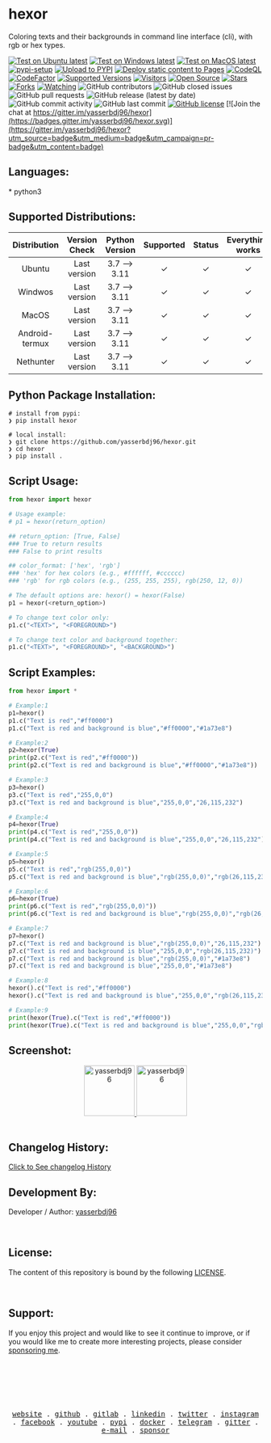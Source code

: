 <h1>hexor</h1>

<p>Coloring texts and their backgrounds in command line interface (cli), with rgb or hex types.</p>

[![Test on Ubuntu latest](https://github.com/yasserbdj96/hexor/actions/workflows/python-app-on-linux.yml/badge.svg)](https://github.com/yasserbdj96/hexor/actions/workflows/python-app-on-linux.yml)
[![Test on Windows latest](https://github.com/yasserbdj96/hexor/actions/workflows/python-app-on-win.yml/badge.svg)](https://github.com/yasserbdj96/hexor/actions/workflows/python-app-on-win.yml)
[![Test on MacOS latest](https://github.com/yasserbdj96/hexor/actions/workflows/python-app-on-mac.yml/badge.svg)](https://github.com/yasserbdj96/hexor/actions/workflows/python-app-on-mac.yml)
[![pypi-setup](https://github.com/yasserbdj96/hexor/actions/workflows/pypi-setup.yml/badge.svg)](https://github.com/yasserbdj96/hexor/actions/workflows/pypi-setup.yml)
[![Upload to PYPI](https://github.com/yasserbdj96/hexor/actions/workflows/pipup.yml/badge.svg)](https://github.com/yasserbdj96/hexor/actions/workflows/pipup.yml)
[![Deploy static content to Pages](https://github.com/yasserbdj96/hexor/actions/workflows/pages.yml/badge.svg)](https://github.com/yasserbdj96/hexor/actions/workflows/pages.yml)
[![CodeQL](https://github.com/yasserbdj96/hexor/actions/workflows/codeql-analysis.yml/badge.svg)](https://github.com/yasserbdj96/hexor/actions/workflows/codeql-analysis.yml)
[![CodeFactor](https://www.codefactor.io/repository/github/yasserbdj96/hexor/badge)](https://www.codefactor.io/repository/github/yasserbdj96/hexor)
[![Supported Versions](https://img.shields.io/pypi/pyversions/hexor.svg)](https://pypi.org/project/hexor) 
[![Visitors](https://visitor-badge.laobi.icu/badge?page_id=yasserbdj96.hexor&format=true)](https://github.com/yasserbdj96/hexor)
[![Open Source](https://img.shields.io/badge/Open%20Source-%E2%99%A5-red)](https://github.com/yasserbdj96/hexor)
[![Stars](https://img.shields.io/github/stars/yasserbdj96/hexor?color=red)](https://github.com/yasserbdj96/hexor)
[![Forks](https://img.shields.io/github/forks/yasserbdj96/hexor?color=red)](https://github.com/yasserbdj96/hexor)
[![Watching](https://img.shields.io/github/watchers/yasserbdj96/hexor?label=Watchers&color=red&style=flat-square)](https://github.com/yasserbdj96/hexor)
![GitHub contributors](https://img.shields.io/github/contributors/yasserbdj96/hexor)
![GitHub closed issues](https://img.shields.io/github/issues-closed/yasserbdj96/hexor)
![GitHub pull requests](https://img.shields.io/github/issues-pr-raw/yasserbdj96/hexor)
![GitHub release (latest by date)](https://img.shields.io/github/v/release/yasserbdj96/hexor)
![GitHub commit activity](https://img.shields.io/github/commit-activity/m/yasserbdj96/hexor)
![GitHub last commit](https://img.shields.io/github/last-commit/yasserbdj96/hexor)
[![GitHub license](https://img.shields.io/github/license/yasserbdj96/hexor)](https://github.com/yasserbdj96/hexor)
[![Join the chat at https://gitter.im/yasserbdj96/hexor](https://badges.gitter.im/yasserbdj96/hexor.svg)](https://gitter.im/yasserbdj96/hexor?utm_source=badge&utm_medium=badge&utm_campaign=pr-badge&utm_content=badge)

<h2>Languages:</h2>
* python3

<h2>Supported Distributions:</h2>

| Distribution   | Version Check | Python Version | Supported | Status    | Everything works |
| :------------: | :-----------: | :------------: | :-------: | :-------: | :--------------: |
| Ubuntu         | Last version  | 3.7 --> 3.11   | ✓         |  ✓       | ✓                |
| Windwos        | Last version  | 3.7 --> 3.11   | ✓         |  ✓       | ✓                |
| MacOS          | Last version  | 3.7 --> 3.11   | ✓         |  ✓       | ✓                |
| Android-termux | Last version  | 3.7 --> 3.11   | ✓         |  ✓       | ✓                |
| Nethunter      | Last version  | 3.7 --> 3.11   | ✓         |  ✓       | ✓                |



<h2>Python Package Installation:</h2>

```
# install from pypi:
❯ pip install hexor

# local install:
❯ git clone https://github.com/yasserbdj96/hexor.git
❯ cd hexor
❯ pip install .
```

<h2>Script Usage:</h2>

```python
from hexor import hexor

# Usage example:
# p1 = hexor(return_option)

## return_option: [True, False]
### True to return results
### False to print results

## color_format: ['hex', 'rgb']
### 'hex' for hex colors (e.g., #ffffff, #cccccc)
### 'rgb' for rgb colors (e.g., (255, 255, 255), rgb(250, 12, 0))

# The default options are: hexor() = hexor(False)
p1 = hexor(<return_option>)

# To change text color only:
p1.c("<TEXT>", "<FOREGROUND>")

# To change text color and background together:
p1.c("<TEXT>", "<FOREGROUND>", "<BACKGROUND>")
```

<h2>Script Examples:</h2>

```python
from hexor import *

# Example:1
p1=hexor()
p1.c("Text is red","#ff0000")
p1.c("Text is red and background is blue","#ff0000","#1a73e8")

# Example:2
p2=hexor(True)
print(p2.c("Text is red","#ff0000"))
print(p2.c("Text is red and background is blue","#ff0000","#1a73e8"))

# Example:3
p3=hexor()
p3.c("Text is red","255,0,0")
p3.c("Text is red and background is blue","255,0,0","26,115,232")

# Example:4
p4=hexor(True)
print(p4.c("Text is red","255,0,0"))
print(p4.c("Text is red and background is blue","255,0,0","26,115,232"))

# Example:5
p5=hexor()
p5.c("Text is red","rgb(255,0,0)")
p5.c("Text is red and background is blue","rgb(255,0,0)","rgb(26,115,232)")

# Example:6
p6=hexor(True)
print(p6.c("Text is red","rgb(255,0,0)"))
print(p6.c("Text is red and background is blue","rgb(255,0,0)","rgb(26,115,232)"))

# Example:7
p7=hexor()
p7.c("Text is red and background is blue","rgb(255,0,0)","26,115,232")
p7.c("Text is red and background is blue","255,0,0","rgb(26,115,232)")
p7.c("Text is red and background is blue","rgb(255,0,0)","#1a73e8")
p7.c("Text is red and background is blue","255,0,0","#1a73e8")

# Example:8
hexor().c("Text is red","#ff0000")
hexor().c("Text is red and background is blue","255,0,0","rgb(26,115,232)")

# Example:9
print(hexor(True).c("Text is red","#ff0000"))
print(hexor(True).c("Text is red and background is blue","255,0,0","rgb(26,115,232)"))
```

<h2>Screenshot:</h2>

<div align="center">
    <a href="https://raw.githubusercontent.com/yasserbdj96/hexor/main/screenshot/screenshot.png">
        <img alt="yasserbdj96" height="100" src="https://raw.githubusercontent.com/yasserbdj96/hexor/main/screenshot/screenshot.png">
    </a>
    <a href="https://raw.githubusercontent.com/yasserbdj96/hexor/main/screenshot/screenshot_1.png">
        <img alt="yasserbdj96" height="100" src="https://raw.githubusercontent.com/yasserbdj96/hexor/main/screenshot/screenshot_1.png">
    </a>
</div>

<br>
<h2>Changelog History:</h2>
<a href="https://raw.githubusercontent.com/yasserbdj96/hexor/main/CHANGELOG">Click to See changelog History</a>

<br>
<h2>Development By:</h2>

Developer / Author: [yasserbdj96](https://github.com/yasserbdj96)

<br>
<h2>License:</h2>
<p>The content of this repository is bound by the following <a href="https://raw.githubusercontent.com/yasserbdj96/hexor/main/LICENSE">LICENSE</a>.</p>

<br>
<h2>Support:</h2>
<p>If you enjoy this project and would like to see it continue to improve, or if you would like me to create more interesting projects, please consider <a href="https://github.com/sponsors/yasserbdj96">sponsoring me</a>.</p>
<br>
<br>

<br><br>

<p align="center">
  <samp>
    <a href="https://yasserbdj96.github.io/">website</a> .
    <a href="https://github.com/yasserbdj96">github</a> .
    <a href="https://gitlab.com/yasserbdj96">gitlab</a> .
    <a href="https://www.linkedin.com/in/yasserbdj96">linkedin</a> .
    <a href="https://twitter.com/yasserbdj96">twitter</a> .
    <a href="https://instagram.com/yasserbdj96">instagram</a> .
    <a href="https://www.facebook.com/yasserbdj96">facebook</a> .
    <a href="https://www.youtube.com/@yasserbdj96">youtube</a> .
    <a href="https://pypi.org/user/yasserbdj96">pypi</a> .
    <a href="https://hub.docker.com/u/yasserbdj96">docker</a> .
    <a href="https://t.me/yasserbdj96">telegram</a> .
    <a href="https://gitter.im/yasserbdj96/yasserbdj96">gitter</a> .
    <a href="mailto:yasser.bdj96@gmail.com">e-mail</a> .
    <a href="https://github.com/sponsors/yasserbdj96">sponsor</a>
  </samp>
</p>